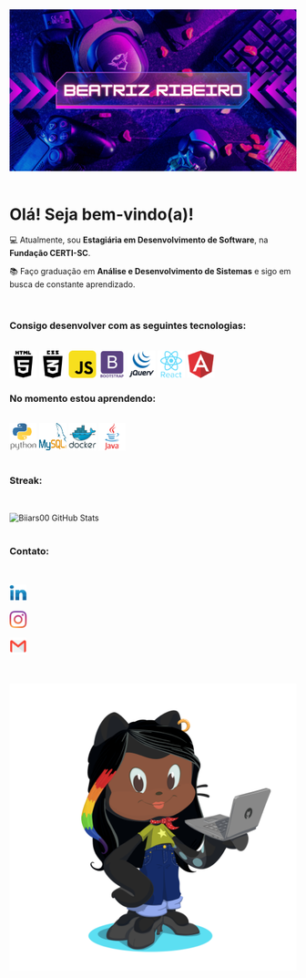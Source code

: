 <img src="./img/BEATRIZ-RIBEIRO.png">
<br>
<br>
<h1> Olá! Seja bem-vindo(a)!</h1>

💻 Atualmente, sou **Estagiária em Desenvolvimento de Software**, na **Fundação CERTI-SC**. 

📚 Faço graduação em **Análise e Desenvolvimento de Sistemas** e sigo em busca de constante aprendizado.

<br>
<h3>Consigo desenvolver com as seguintes tecnologias:</h3><br> 

<img src="./img/social_html5_html_71.png" alt="HTML5" width="48" height="48"/>   
<img src="./img/css3-01_icon-icons.com_50918.png" alt="CSS3" width="48" height="48"/>  
<img src="./img/javascript_icon_130900.svg" alt="JavaScript" width="48" height="48"/>  
<img src="./img/bootstrap_plain_wordmark_logo_icon_146620.svg" alt="Bootstrap" width="48" height="48"/>  
<img src="./img/jquery_original_wordmark_logo_icon_146447.svg" alt="JQuery" width="48" height="48"/>
<img src="./img/react_original_wordmark_logo_icon_146375.svg" alt="React" width="48" height="48"/>
<img src="./img/angular_logo_icon_169595.svg" alt="Angular" width="48" height="48"/>

<br>
<h3>No momento estou aprendendo:</h3><br>

<img src="./img/python_vertical_logo_icon_168039.svg" alt="Python" width="48" height="48"/>
<img src="./img/mysql_official_logo_icon_169938.svg" alt="MySQL" width="48" height="48"/>
<img src="./img/docker_original_wordmark_logo_icon_146557.svg" alt="Docker" width="48" height="48"/>
<img src="./img/java_original_wordmark_logo_icon_146459.svg" alt="Java" width="48" height="48"/>

<br>
<br>
<h3 align="left">Streak:</h3>
<br>

![Biiars00 GitHub Stats](https://github-readme-stats.vercel.app/api?username=Biiars00&show_icons=true&theme=radical)
<br>
<br>
<h3 align="left">Contato:</h3>
<br>
<p>
<a href="https://www.linkedin.com/in/beatriz-ribeiro-252a4a1b9/" target="blank"> <img src="./img/LinkedIn_icon-icons.com_60493.svg" height="30" width="30" alt="Beatriz"/></a></p>
<p>  
<a href="https://www.instagram.com/biiaribbeiro/" target="blank"> <img src="./img/instagram_logo_icon_168715.svg" height="30" width="30" alt="Beatriz"/></a>
</p>
<p>  
<a href="biiaribeiro60@gmail.com" target="blank"> <img src="./img/4202011emailgmaillogomailsocialsocialmedia-115677_115624.svg" height="30" width="30" alt="Beatriz"/></a>
</p>
<br>
<br>

<img src="./img/octocat-1673398250927.png" alt="Beatriz"/>